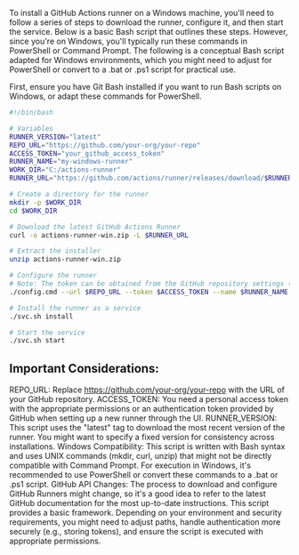 To install a GitHub Actions runner on a Windows machine, you'll need to follow a series of steps to download the runner, configure it, and then start the service. Below is a basic Bash script that outlines these steps. However, since you're on Windows, you'll typically run these commands in PowerShell or Command Prompt. The following is a conceptual Bash script adapted for Windows environments, which you might need to adjust for PowerShell or convert to a .bat or .ps1 script for practical use.

First, ensure you have Git Bash installed if you want to run Bash scripts on Windows, or adapt these commands for PowerShell.

```bash
#!/bin/bash

# Variables
RUNNER_VERSION="latest"
REPO_URL="https://github.com/your-org/your-repo"
ACCESS_TOKEN="your_github_access_token"
RUNNER_NAME="my-windows-runner"
WORK_DIR="C:/actions-runner"
RUNNER_URL="https://github.com/actions/runner/releases/download/$RUNNER_VERSION/actions-runner-win-x64-$RUNNER_VERSION.zip"

# Create a directory for the runner
mkdir -p $WORK_DIR
cd $WORK_DIR

# Download the latest GitHub Actions Runner
curl -o actions-runner-win.zip -L $RUNNER_URL

# Extract the installer
unzip actions-runner-win.zip

# Configure the runner
# Note: The token can be obtained from the GitHub repository settings (Actions -> Add runner)
./config.cmd --url $REPO_URL --token $ACCESS_TOKEN --name $RUNNER_NAME --work _work

# Install the runner as a service
./svc.sh install

# Start the service
./svc.sh start
```

## Important Considerations:

REPO_URL: Replace https://github.com/your-org/your-repo with the URL of your GitHub repository.
ACCESS_TOKEN: You need a personal access token with the appropriate permissions or an authentication token provided by GitHub when setting up a new runner through the UI.
RUNNER_VERSION: This script uses the "latest" tag to download the most recent version of the runner. You might want to specify a fixed version for consistency across installations.
Windows Compatibility: This script is written with Bash syntax and uses UNIX commands (mkdir, curl, unzip) that might not be directly compatible with Command Prompt. For execution in Windows, it's recommended to use PowerShell or convert these commands to a .bat or .ps1 script.
GitHub API Changes: The process to download and configure GitHub Runners might change, so it's a good idea to refer to the latest GitHub documentation for the most up-to-date instructions.
This script provides a basic framework. Depending on your environment and security requirements, you might need to adjust paths, handle authentication more securely (e.g., storing tokens), and ensure the script is executed with appropriate permissions.